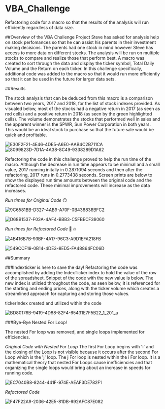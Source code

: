 # VBA_Challenge
Refactoring code for a macro so that the results of the analysis will run efficiently regardless of data size.  

##Overview of the VBA Challenge Project
Steve has asked for analysis help on stock perfomances so that he can assist his parents in their investment making decisions. The parents had one stock in mind however Steve has access to more data on different stocks.  The analysis will be run on multiple stocks to compare and realize those that perform best. A macro was created to sort through the data and display the ticker symbol, Total Daily Volume and the Return on each ticker.  In this challenge specifically, additional code was added to the macro so that it would run more efficiently so that it can be used in the future for larger data sets. 

##Results

The stock analysis that can be deduced from this macro is a comparison between two years, 2017 and 2018, for the list of stock indexes provided.  As visualed below, most of the stocks had a negative return in 2017 (as seen as red cells) and a positive return in 2018 (as seen by the green highlighted cells).  The volume demonstrates the stocks that performed well in sales and the apparent winner is the SPWR, Sun Power Corporation in both years.  This would be an ideal stock to purchase so that the future sale would be quick and profitable.  

![E30F2F21-4E46-4DE5-A6E0-AAB4C2B711CA](https://user-images.githubusercontent.com/96222437/148702938-213eaedf-6cc6-4bdb-8896-42c6eb84df02.jpeg)
![8099823D-7D1A-4A38-8C49-9338289D1A62](https://user-images.githubusercontent.com/96222437/148702941-0127bcb6-e487-4088-be22-167ffb16298b.jpeg)


Refactoring the code in this challenge proved to help the run time of the macro.  Although the decrease in run time appears to be minimal and a small value, 2017 running initally in 0.2871094 seconds and then after the refactoring, 2017 runs in 0.2773438 seconds.  Screen prints are below to show the displayed run time amounts between the original code and the refactored code.  These minimal improvements will increase as the data increases.  

*Run times for Original Code* :smirk:

![9C6581BB-D327-4AB9-A70F-0B438838BFC2](https://user-images.githubusercontent.com/96222437/148701096-18dae7fa-f6f9-4614-92f6-a97d58cacb62.jpeg)

![D68B1537-F03A-4AF4-BBB3-C5FBECF39060](https://user-images.githubusercontent.com/96222437/148701105-2c55b832-f0c9-4f4d-9742-c438743da7b8.jpeg)

*Run times for Refactored Code* :partying_face: :fire:

![4B416B7B-93BF-4A17-96C3-A9D1EFA218FB](https://user-images.githubusercontent.com/96222437/148701115-3f36c2a9-4c30-4cef-a141-ae515af74fd4.jpeg)

![549CCF19-0B14-4DE3-8ED5-FA48864FC06D](https://user-images.githubusercontent.com/96222437/148701125-04c4156a-2cc8-4127-974b-23744eab733b.jpeg)

##Summary

###Indexticker is here to save the day! 
Refactoring the code was accomplished by adding the IndexTicker index to hold the value of the row of the spreadsheet. Snippet of the code with the new value is below.  The new index is utilzied throughout the code, as seen below, it is referenced for the starting and ending prices, along with the ticker volume which creates a streamlined approach for capturing and storing those values. 

tickerIndex created and utilized within the code

![BD80176B-9419-4D88-82F4-65431E7F5B22_1_201_a](https://user-images.githubusercontent.com/96222437/148702482-189c33f3-db16-4743-bcdb-88feda446e4b.jpeg)




###Bye-Bye Nested For Loop!

The nested For loop was removed, and single loops implemented for efficiencies. 

*Original Code with Nested For Loop*
The first For Loop begins with 'i' and the closing of the Loop is not visible because it occurs after the second For Loop which is the 'j' loop.  The j For loop is nested within the i For loop.  It is a mathematical theory that nested For Loops cause inefficiencies and that organizing the single loops would bring about an increase in speeds for running code. 

![EC7040B8-8244-441F-974E-AEAF3DE782F1](https://user-images.githubusercontent.com/96222437/148701897-03ff4248-7604-4fd6-b8b1-591fcac1684a.jpeg)


*Refactored Code*

![F47F22A9-2036-42E5-81DB-692AFC87E082](https://user-images.githubusercontent.com/96222437/148701731-9245514f-32d8-4932-b08a-e0cd216bda15.jpeg)
